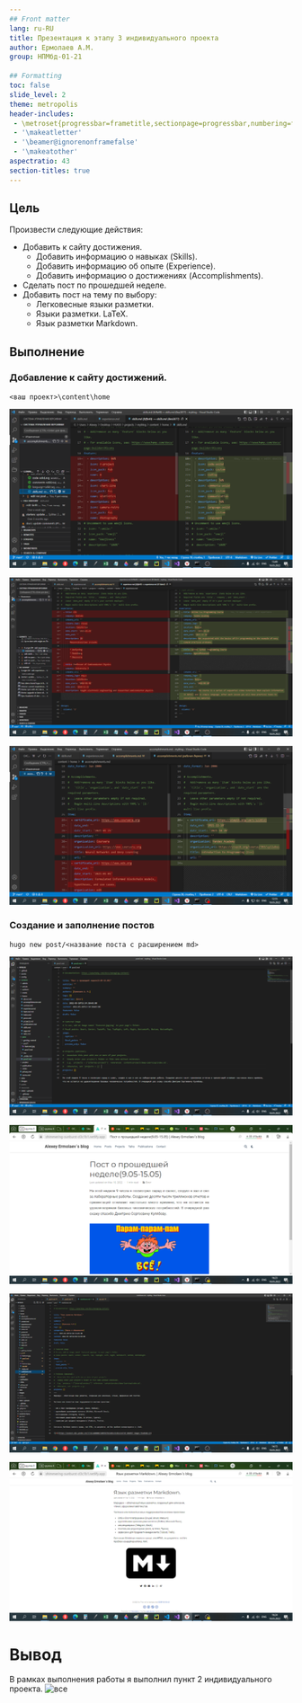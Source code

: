 ```yaml
---
## Front matter
lang: ru-RU
title: Презентация к этапу 3 индивидуального проекта
author: Ермолаев А.М.
group: НПМбд-01-21

## Formatting
toc: false
slide_level: 2
theme: metropolis
header-includes: 
 - \metroset{progressbar=frametitle,sectionpage=progressbar,numbering=fraction}
 - '\makeatletter'
 - '\beamer@ignorenonframefalse'
 - '\makeatother'
aspectratio: 43
section-titles: true
---
```


## **Цель**
Произвести следующие действия:
- Добавить к сайту достижения.
    + Добавить информацию о навыках (Skills).
    + Добавить информацию об опыте (Experience).
    + Добавить информацию о достижениях (Accomplishments).
- Сделать пост по прошедшей неделе.
- Добавить пост на тему по выбору:
    + Легковесные языки разметки.
    + Языки разметки. LaTeX.
    + Язык разметки Markdown.


## **Выполнение**
### Добавление к сайту достижений.

```
<ваш проект>\content\home
```

![s1](skills.png)

![s2](experience.png)

![s3](accomplishments.png)

### Создание и заполнение постов

```
hugo new post/<название поста с расширением md>
```

![разметка поста о прошедшей неделе](p2.png)

![отображение поста о прошедшей неделе](п2.png)

![разметка поста о Markdown](md.png)

![отображение поста о Markdown](md_live.png)

# Вывод
В рамках выполнения работы я выполнил пункт 2 индивидуального проекта.
![все](https://camo.githubusercontent.com/c71fb25dd588f7c670936ad96af0acfac5fbfd40f580c13094b639e0c673ffc1/68747470733a2f2f637331322e70696b6162752e72752f706f73745f696d672f6269672f323032302f30382f32342f332f313539383233363731373139373332323433302e706e67)
